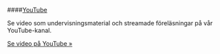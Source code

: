 ####[YouTube](https://www.youtube.com/channel/UCxX3bcidovf5MDLeXMcbDyg)

Se video som undervisningsmaterial och streamade föreläsningar på vår YouTube-kanal.

[Se video på YouTube »](https://www.youtube.com/channel/UCxX3bcidovf5MDLeXMcbDyg)
